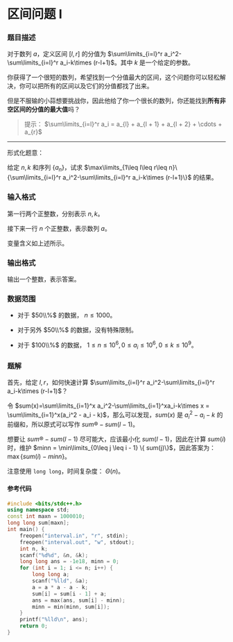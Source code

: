 # 区间问题 I

### 题目描述
对于数列 $a$，定义区间 $[l,r]$ 的分值为 $\sum\limits_{i=l}^r a_i^2-\sum\limits_{i=l}^r a_i-k\times (r-l+1)$。其中 $k$ 是一个给定的参数。

你获得了一个很短的数列，希望找到一个分值最大的区间，这个问题你可以轻松解决，你可以把所有的区间以及它们的分值都找了出来。

但是不服输的小蒜想要挑战你，因此他给了你一个很长的数列，你还能找到**所有非空区间的分值的最大值**吗？

> 提示： $\sum\limits_{i=l}^r a_i = a_{l} + a_{l + 1} + a_{l + 2} + \cdots + a_{r}$

* * *

形式化题意：

给定 $n,k$ 和序列 $\{a_n\}$，试求 $\max\limits_{1\leq l\leq r\leq n}\{\sum\limits_{i=l}^r a_i^2-\sum\limits_{i=l}^r a_i-k\times (r-l+1)\}$ 的结果。

### 输入格式

第一行两个正整数，分别表示 $n,k$。

接下来一行 $n$ 个正整数，表示数列 $a$。

变量含义如上述所示。

### 输出格式

输出一个整数，表示答案。

### 数据范围

*   对于 $50\\%$ 的数据， $n\le 1000$。
    
*   对于另外 $50\\%$ 的数据，没有特殊限制。
    
*   对于 $100\\%$ 的数据， $1\le n\le 10^6,0 \leq a_i \leq 10^6, 0\le k\le 10^9$。

<div style="page-break-after: always"></div>

### 题解
首先，给定 $l,r$，如何快速计算 $\sum\limits_{i=l}^r a_i^2-\sum\limits_{i=l}^r a_i-k\times (r-l+1)$？

令 $sum(x)=\sum\limits_{i=1}^x a_i^2-\sum\limits_{i=1}^xa_i-k\times x = \sum\limits_{i=1}^x(a_i^2 - a_i - k)$，那么可以发现，$sum(x)$ 是 $a_i^2 - a_i - k$ 的前缀和，所以原式可以写作 $sum®-sum(l-1)$。

想要让 $sum®-sum(l-1)$ 尽可能大，应该最小化 $sum(l-1)$，因此在计算 $sum(i)$ 时，维护 $minn = \min\limits_{0\leq j \leq i - 1} \{ sum(j)\}$，因此答案为： $\max\{sum(i) - minn \}$。

注意使用 `long long`，时间复杂度： $\Theta(n)$。


#### 参考代码

```c++
#include <bits/stdc++.h>
using namespace std;
const int maxn = 1000010;
long long sum[maxn];
int main() {
    freopen("interval.in", "r", stdin);
    freopen("interval.out", "w", stdout);
    int n, k;
    scanf("%d%d", &n, &k);
    long long ans = -1e18, minn = 0;
    for (int i = 1; i <= n; i++) {
        long long a;
        scanf("%lld", &a);
        a = a * a - a - k;
        sum[i] = sum[i - 1] + a;
        ans = max(ans, sum[i] - minn);
        minn = min(minn, sum[i]);
    }
    printf("%lld\n", ans);
    return 0;
}

```

<div style="page-break-after: always"></div>
